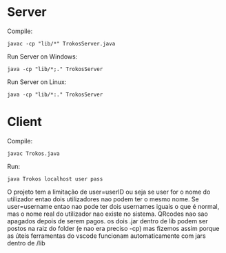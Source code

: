# Server

Compile:

`javac -cp "lib/*" TrokosServer.java`

Run Server on Windows: 

`java -cp "lib/*;." TrokosServer`

Run Server on Linux:

`java -cp "lib/*:." TrokosServer`

# Client

Compile:

`javac Trokos.java`

Run:

`java Trokos localhost user pass`


O projeto tem a limitação de user=userID ou seja se user for o nome do utilizador entao
dois utilizadores nao podem ter o mesmo nome. Se user=username entao nao pode ter dois
usernames iguais o que é normal, mas o nome real do utilizador nao existe no sistema.
QRcodes nao sao apagados depois de serem pagos.
os dois .jar dentro de lib podem ser postos na raiz do folder (e nao era preciso -cp)
mas fizemos assim porque as úteis ferramentas do vscode funcionam automaticamente 
com jars dentro de /lib